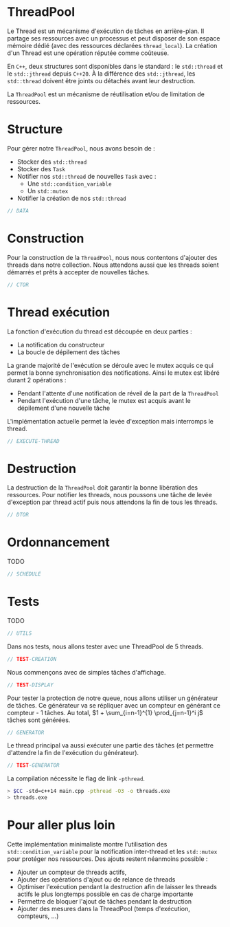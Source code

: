 # ThreadPool
Le Thread est un mécanisme d'exécution de tâches en arrière-plan. Il partage ses ressources avec un processus et peut disposer de son espace mémoire dédié (avec des ressources déclarées `thread_local`). La création d'un Thread est une opération réputée comme coûteuse.

En `C++`, deux structures sont disponibles dans le standard : le `std::thread` et le `std::jthread` depuis `C++20`.
À la différence des `std::jthread`, les `std::thread` doivent être joints ou détachés avant leur destruction.

La `ThreadPool` est un mécanisme de réutilisation et/ou de limitation de ressources.

# Structure

Pour gérer notre `ThreadPool`, nous avons besoin de :

* Stocker des `std::thread`
* Stocker des `Task`
* Notifier nos `std::thread` de nouvelles `Task` avec :
  * Une `std::condition_variable`
  * Un `std::mutex`
* Notifier la création de nos `std::thread`

```cpp
// DATA
```


# Construction

Pour la construction de la `ThreadPool`, nous nous contentons d'ajouter des threads dans notre collection. Nous attendons aussi que les threads soient démarrés et prêts à accepter de nouvelles tâches.

```cpp
// CTOR
```

# Thread exécution

La fonction d'exécution du thread est découpée en deux parties :
* La notification du constructeur
* La boucle de dépilement des tâches

La grande majorité de l'exécution se déroule avec le mutex acquis ce qui permet la bonne synchronisation des notifications. Ainsi le mutex est libéré durant 2 opérations :
* Pendant l'attente d'une notification de réveil de la part de la `ThreadPool`
* Pendant l'exécution d'une tâche, le mutex est acquis avant le dépilement d'une nouvelle tâche

L'implémentation actuelle permet la levée d'exception mais interromps le thread.

```cpp
// EXECUTE-THREAD
```

# Destruction

La destruction de la `ThreadPool` doit garantir la bonne libération des ressources. Pour notifier les threads, nous poussons une tâche de levée d'exception par thread actif puis nous attendons la fin de tous les threads.

```cpp
// DTOR
```

# Ordonnancement

TODO

```cpp
// SCHEDULE
```

# Tests

TODO

```cpp
// UTILS
```

Dans nos tests, nous allons tester avec une ThreadPool de 5 threads.

```cpp
// TEST-CREATION
```

Nous commençons avec de simples tâches d'affichage.

```cpp
// TEST-DISPLAY
```

Pour tester la protection de notre queue, nous allons utiliser un générateur de tâches. Ce générateur va se répliquer avec un compteur en générant ce compteur - 1 tâches. Au total, $1 + \sum_{i=n-1}^{1} \prod_{j=n-1}^i j$ tâches sont générées.


```cpp
// GENERATOR
```

Le thread principal va aussi exécuter une partie des tâches (et permettre d'attendre la fin de l'exécution du générateur).

```cpp
// TEST-GENERATOR
```

La compilation nécessite le flag de link `-pthread`.

```bash
> $CC -std=c++14 main.cpp -pthread -O3 -o threads.exe
> threads.exe
```

# Pour aller plus loin

Cette implémentation minimaliste montre l'utilisation des `std::condition_variable` pour la notification inter-thread et les `std::mutex` pour protéger nos ressources. Des ajouts restent néanmoins possible :

* Ajouter un compteur de threads actifs,
* Ajouter des opérations d'ajout ou de relance de threads
* Optimiser l'exécution pendant la destruction afin de laisser les threads actifs le plus longtemps possible en cas de charge importante
* Permettre de bloquer l'ajout de tâches pendant la destruction
* Ajouter des mesures dans la ThreadPool (temps d'exécution, compteurs, ...)